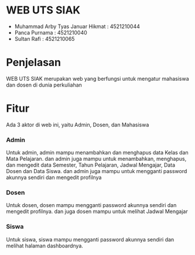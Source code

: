 # WEB UTS SIAK
- Muhammad Arby Tyas Januar Hikmat : 4521210044
- Panca Purnama : 4521210040
- Sultan Rafi : 4521210065
# Penjelasan
WEB UTS SIAK merupakan web yang berfungsi untuk mengatur mahasiswa dan dosen di dunia perkuliahan
# Fitur
Ada 3 aktor di web ini, yaitu Admin, Dosen, dan Mahasiswa
### Admin
Untuk admin, admin mampu menambahkan dan menghapus data Kelas dan Mata Pelajaran. dan admin juga mampu untuk menambahkan, menghapus, dan mengedit data Semester, Tahun Pelajaran, Jadwal Mengajar, Data Dosen dan Data Siswa. dan admin juga mampu untuk mengganti password akunnya sendiri dan mengedit profilnya
### Dosen
Untuk dosen, dosen mampu mengganti password akunnya sendiri dan mengedit profilnya. dan juga dosen mampu untuk melihat Jadwal Mengajar
### Siswa
Untuk siswa, siswa mampu mengganti password akunnya sendiri dan melihat halaman dashboardnya.

